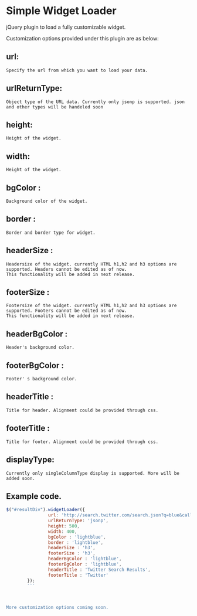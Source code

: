 Simple Widget Loader
======

jQuery plugin to load a fully customizable widget.

Customization options provided under this plugin are as below:

url:
--------------
	Specify the url from which you want to load your data.

urlReturnType: 
--------------
	Object type of the URL data. Currently only jsonp is supported. json and other types will be handeled soon
	
height: 
--------------
	Height of the widget.
	
width: 
--------------
	Height of the widget.
	
bgColor : 
--------------
	Background color of the widget.
	
border : 
--------------
	Border and border type for widget.
	
headerSize :
-------------- 
	Headersize of the widget. currently HTML h1,h2 and h3 options are supported. Headers cannot be edited as of now.
	This functionality will be added in next release.
	
footerSize :
-------------- 
	Footersize of the widget. currently HTML h1,h2 and h3 options are supported. Footers cannot be edited as of now.
	This functionality will be added in next release.
	
headerBgColor : 
--------------
	Header's background color.
	
footerBgColor : 
--------------
	Footer' s background color.
	
headerTitle : 
--------------
	Title for header. Alignment could be provided through css.
	
footerTitle : 
--------------
	Title for footer. Alignment could be provided through css.
	
displayType: 
--------------
	Currently only singleColumnType display is supported. More will be added soon.
	
	
Example code.
--------------
```javascript
$("#resultDiv").widgetLoader({
				url: 'http://search.twitter.com/search.json?q=blue&callback=processData',
				urlReturnType: 'jsonp', 
				height: 500,
				width: 400,
				bgColor : 'lightblue',
				border : 'lightblue',
				headerSize : 'h3',
				footerSize : 'h3',		
				headerBgColor : 'lightblue',
				footerBgColor : 'lightblue',
				headerTitle : 'Twitter Search Results',
				footerTitle : 'Twitter'
		});
		```
		
		

More customization options coming soon.
